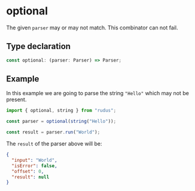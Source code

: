 # optional

The given `parser` may or may not match. This combinator can not fail.

## Type declaration

```ts
const optional: (parser: Parser) => Parser;
```

## Example

In this example we are going to parse the string `"Hello"` which may not be present.

```ts
import { optional, string } from "rudus";

const parser = optional(string("Hello"));

const result = parser.run("World");
```

The `result` of the parser above will be:

```json
{
  "input": "World",
  "isError": false,
  "offset": 0,
  "result": null
}
```
